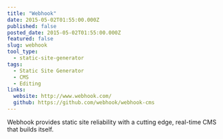 ```yaml
---
title: "Webhook"
date: 2015-05-02T01:55:00.000Z
published: false
posted_date: 2015-05-02T01:55:00.000Z
featured: false
slug: webhook
tool_type: 
  - static-site-generator
tags:
  - Static Site Generator
  - CMS
  - Editing
links:
  website: http://www.webhook.com/
  github: https://github.com/webhook/webhook-cms
---
```

Webhook provides static site reliability with a cutting edge, real-time CMS that builds itself.




